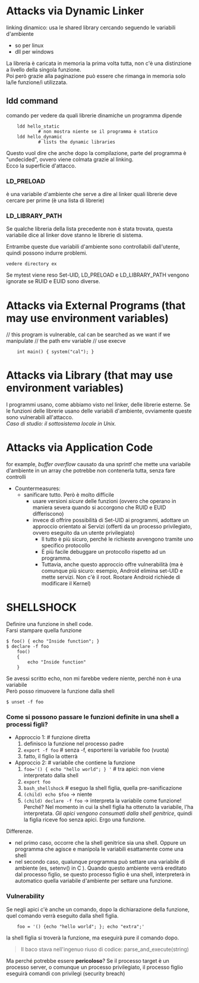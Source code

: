 # Attacks via Dynamic Linker
linking dinamico: usa le shared library cercando seguendo le variabili d'ambiente
 * so per linux
 * dll per windows

La libreria è caricata in memoria la prima volta tutta, non c'è una distinzione a livello della singola funzione.<br>
Poi però grazie alla paginazione può essere che rimanga in memoria solo la/le funzione/i utilizzata.

## ldd command
comando per vedere da quali librerie dinamiche un programma dipende	
```	
	ldd hello_static
			# non mostra niente se il programma è statico
	ldd hello_dynamic
			# lists the dynamic libraries
```

Questo vuol dire che anche dopo la compilazione, parte del programma è "undecided", ovvero viene colmata grazie al linking.<br>
Ecco la superficie d'attacco.

### LD_PRELOAD
è una variabile d'ambiente che serve a dire al linker quali librerie deve cercare per prime (è una lista di librerie)

### LD_LIBRARY_PATH
Se qualche libreria della lista precedente non è stata trovata, questa variabile dice al linker dove stanno le librerie di sistema.

Entrambe queste due variabili d'ambiente sono controllabili dall'utente, quindi possono indurre problemi.

```
vedere directory ex
```
Se mytest viene reso Set-UID, LD_PRELOAD e LD_LIBRARY_PATH vengono ignorate se RUID e EUID sono diverse.

# Attacks via External Programs (that may use environment variables)
// this program is vulnerable, cal can be searched as we want if we manipulate
// the path env variable
// use execve
```
	int main() { system("cal"); }
```

# Attacks via Library (that may use environment variables)
I programmi usano, come abbiamo visto nel linker, delle librerie esterne. Se le funzioni delle librerie usano delle variabili d'ambiente, ovviamente queste sono vulnerabili all'attacco. <br>
*Caso di studio: il sottosistema locale in Unix.*

# Attacks via Application Code
for example, *buffer overflow* causato da una sprintf che mette una variabile d'ambiente in un array che potrebbe non contenerla tutta, senza fare controlli
 * Countermeasures:
 	* sanificare tutto. Però è molto difficile
 		* usare versioni *sicure* delle funzioni (ovvero che operano in maniera severa quando si accorgono che RUID e EUID differiscono)
 		* invece di offrire possibilità di Set-UID ai programmi, adottare un approccio orientato ai Servizi (offerti da un processo privilegiato, ovvero eseguito da un utente privilegiato)
 			* Il tutto è più sicuro, perché le richieste avvengono tramite uno specifico protocollo
 			* È più facile debuggare un protocollo rispetto ad un programma.
 			* Tuttavia, anche questo approccio offre vulnerabilità (ma è comunque più sicuro: esempio, Android elimina set-UID e mette servizi. Non c'è il root. Rootare Android richiede di modificare il Kernel)


# SHELLSHOCK
Definire una funzione in shell code.<br>
Farsi stampare quella funzione

```
$ foo() { echo "Inside function"; }
$ declare -f foo
	foo()
	{
		echo "Inside function"
	}
```
Se avessi scritto echo, non mi farebbe vedere niente, perché non è una variabile <br>
Però posso rimuovere la funzione dalla shell
```
$ unset -f foo
```

### Come si possono passare le funzioni definite in una shell a processi figli?
* Approccio 1:	# funzione diretta
	1) definisco la funzione nel processo padre
	2) `export -f foo` 	# senza -f, esporterei la variabile foo (vuota)
	3) fatto, il figlio la otterrà
* Approccio 2: 	# variabile che contiene la funzione
	1) `foo='() { echo "hello world"; } '`		# tra apici: non viene interpretato dalla shell
	2) `export foo`
	3) `bash_shellshock`	# eseguo la shell figlia, quella pre-sanificazione
	4) `(child) echo $foo`
			-> niente
	5) `(child) declare -f foo`
			-> interpreta la variabile come funzione! Perché? Nel momento in cui la shell figlia ha ottenuto la variabile, l'ha interpretata. *Gli apici vengono consumati dalla shell genitrice*, quindi la figlia riceve foo senza apici. Ergo una funzione.

Differenze. <br>
 * nel primo caso, occorre che la shell genitrice sia una shell. Oppure un programma che agisce e manipola le variabili esattamente come una shell
 * nel secondo caso, qualunque programma può settare una variabile di ambiente (es, setenv() in C ). Quando questo ambiente verrà ereditato dal processo figlio, se questo processo figlio è una shell, interpreterà in automatico quella variabile d'ambiente per settare una funzione.

### Vulnerability
Se negli apici c'è anche un comando, dopo la dichiarazione della funzione, quel comando verrà eseguito dalla shell figlia.
```
	foo = '() {echo "hello world"; }; echo "extra";'
```
la shell figlia si troverà la funzione, ma eseguirà pure il comando dopo.
> Il baco stava nell'ingenuo riuso di codice: parse_and_execute(string)

Ma perché potrebbe essere **pericoloso**?
Se il processo target è un processo server, o comunque un processo privilegiato, il processo figlio eseguirà comandi con privilegi (security breach)